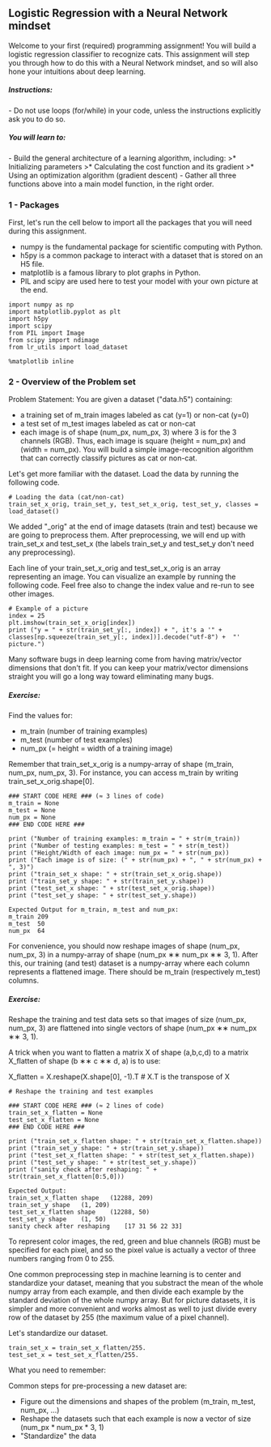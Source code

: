 ## Logistic Regression with a Neural Network mindset

Welcome to your first (required) programming assignment! 
You will build a logistic regression classifier to recognize cats. 
This assignment will step you through how to do this with a Neural Network mindset, 
and so will also hone your intuitions about deep learning.

<h5>Instructions:</h5>
- Do not use loops (for/while) in your code, unless the instructions explicitly ask you to do so.

<h5>You will learn to:</h5>
- Build the general architecture of a learning algorithm, including:
>* Initializing parameters
>* Calculating the cost function and its gradient
>* Using an optimization algorithm (gradient descent)
- Gather all three functions above into a main model function, in the right order.

<h3> 1 - Packages </h3>

First, let's run the cell below to import all the packages that you will need during this assignment.

- numpy is the fundamental package for scientific computing with Python.
- h5py is a common package to interact with a dataset that is stored on an H5 file.
- matplotlib is a famous library to plot graphs in Python.
- PIL and scipy are used here to test your model with your own picture at the end.

```
import numpy as np
import matplotlib.pyplot as plt
import h5py
import scipy
from PIL import Image
from scipy import ndimage
from lr_utils import load_dataset

%matplotlib inline
```

<h3> 2 - Overview of the Problem set </h3>

Problem Statement: You are given a dataset ("data.h5") containing:

- a training set of m_train images labeled as cat (y=1) or non-cat (y=0)
- a test set of m_test images labeled as cat or non-cat
- each image is of shape (num_px, num_px, 3) where 3 is for the 3 channels (RGB). Thus, each image is square (height = num_px) and (width = num_px).
You will build a simple image-recognition algorithm that can correctly classify pictures as cat or non-cat.

Let's get more familiar with the dataset. Load the data by running the following code.

```
# Loading the data (cat/non-cat)
train_set_x_orig, train_set_y, test_set_x_orig, test_set_y, classes = load_dataset()
```

We added "_orig" at the end of image datasets (train and test) because we are going to preprocess them. After preprocessing, we will end up with train_set_x and test_set_x (the labels train_set_y and test_set_y don't need any preprocessing).

Each line of your train_set_x_orig and test_set_x_orig is an array representing an image. You can visualize an example by running the following code. Feel free also to change the index value and re-run to see other images.

```
# Example of a picture
index = 25
plt.imshow(train_set_x_orig[index])
print ("y = " + str(train_set_y[:, index]) + ", it's a '" + classes[np.squeeze(train_set_y[:, index])].decode("utf-8") +  "' picture.")
```

Many software bugs in deep learning come from having matrix/vector dimensions that don't fit. 
If you can keep your matrix/vector dimensions straight you will go a long way toward eliminating many bugs.

<h5>Exercise:</h5> 
Find the values for:

- m_train (number of training examples)
- m_test (number of test examples)
- num_px (= height = width of a training image)

Remember that train_set_x_orig is a numpy-array of shape (m_train, num_px, num_px, 3). For instance, you can access m_train by writing train_set_x_orig.shape[0].

```
### START CODE HERE ### (≈ 3 lines of code)
m_train = None
m_test = None
num_px = None
### END CODE HERE ###
​
print ("Number of training examples: m_train = " + str(m_train))
print ("Number of testing examples: m_test = " + str(m_test))
print ("Height/Width of each image: num_px = " + str(num_px))
print ("Each image is of size: (" + str(num_px) + ", " + str(num_px) + ", 3)")
print ("train_set_x shape: " + str(train_set_x_orig.shape))
print ("train_set_y shape: " + str(train_set_y.shape))
print ("test_set_x shape: " + str(test_set_x_orig.shape))
print ("test_set_y shape: " + str(test_set_y.shape))
```
```
Expected Output for m_train, m_test and num_px:
m_train	209
m_test	50
num_px	64
```

For convenience, you should now reshape images of shape (num_px, num_px, 3) in a numpy-array of shape (num_px  ∗∗  num_px  ∗∗  3, 1). 
After this, our training (and test) dataset is a numpy-array where each column represents a flattened image. There should be m_train (respectively m_test) columns.

<h5>Exercise:</h5> 
Reshape the training and test data sets so that images of size (num_px, num_px, 3) are flattened into single vectors of shape (num_px  ∗∗  num_px  ∗∗  3, 1).

A trick when you want to flatten a matrix X of shape (a,b,c,d) to a matrix X_flatten of shape (b ∗∗ c ∗∗ d, a) is to use:

X_flatten = X.reshape(X.shape[0], -1).T      # X.T is the transpose of X

```
# Reshape the training and test examples
​
### START CODE HERE ### (≈ 2 lines of code)
train_set_x_flatten = None
test_set_x_flatten = None
### END CODE HERE ###
​
print ("train_set_x_flatten shape: " + str(train_set_x_flatten.shape))
print ("train_set_y shape: " + str(train_set_y.shape))
print ("test_set_x_flatten shape: " + str(test_set_x_flatten.shape))
print ("test_set_y shape: " + str(test_set_y.shape))
print ("sanity check after reshaping: " + str(train_set_x_flatten[0:5,0]))
```
```
Expected Output:
train_set_x_flatten shape	(12288, 209)
train_set_y shape	(1, 209)
test_set_x_flatten shape	(12288, 50)
test_set_y shape	(1, 50)
sanity check after reshaping	[17 31 56 22 33]
```
To represent color images, the red, green and blue channels (RGB) must be specified for each pixel, and so the pixel value is actually a vector of three numbers ranging from 0 to 255.

One common preprocessing step in machine learning is to center and standardize your dataset, meaning that you substract the mean of the whole numpy array from each example, and then divide each example by the standard deviation of the whole numpy array. But for picture datasets, it is simpler and more convenient and works almost as well to just divide every row of the dataset by 255 (the maximum value of a pixel channel).

Let's standardize our dataset.
```
train_set_x = train_set_x_flatten/255.
test_set_x = test_set_x_flatten/255.
```
What you need to remember:

Common steps for pre-processing a new dataset are:

- Figure out the dimensions and shapes of the problem (m_train, m_test, num_px, ...)
- Reshape the datasets such that each example is now a vector of size (num_px * num_px * 3, 1)
- "Standardize" the data